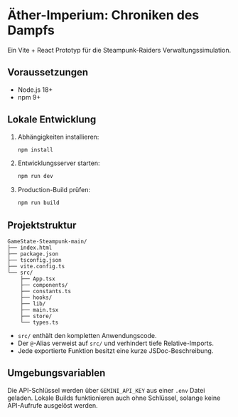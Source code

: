 # Äther-Imperium: Chroniken des Dampfs

Ein Vite + React Prototyp für die Steampunk-Raiders Verwaltungssimulation.

## Voraussetzungen

- Node.js 18+
- npm 9+

## Lokale Entwicklung

1. Abhängigkeiten installieren:
   ```bash
   npm install
   ```
2. Entwicklungsserver starten:
   ```bash
   npm run dev
   ```
3. Production-Build prüfen:
   ```bash
   npm run build
   ```

## Projektstruktur

```
GameState-Steampunk-main/
├── index.html
├── package.json
├── tsconfig.json
├── vite.config.ts
└── src/
    ├── App.tsx
    ├── components/
    ├── constants.ts
    ├── hooks/
    ├── lib/
    ├── main.tsx
    ├── store/
    └── types.ts
```

- `src/` enthält den kompletten Anwendungscode.
- Der `@`-Alias verweist auf `src/` und verhindert tiefe Relative-Imports.
- Jede exportierte Funktion besitzt eine kurze JSDoc-Beschreibung.

## Umgebungsvariablen

Die API-Schlüssel werden über `GEMINI_API_KEY` aus einer `.env` Datei geladen. Lokale Builds funktionieren auch ohne Schlüssel, solange keine API-Aufrufe ausgelöst werden.
